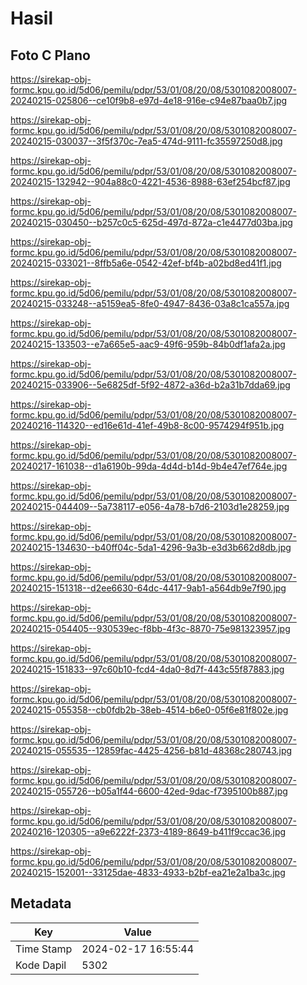 # Hasil

## Foto C Plano

https://sirekap-obj-formc.kpu.go.id/5d06/pemilu/pdpr/53/01/08/20/08/5301082008007-20240215-025806--ce10f9b8-e97d-4e18-916e-c94e87baa0b7.jpg

https://sirekap-obj-formc.kpu.go.id/5d06/pemilu/pdpr/53/01/08/20/08/5301082008007-20240215-030037--3f5f370c-7ea5-474d-9111-fc35597250d8.jpg

https://sirekap-obj-formc.kpu.go.id/5d06/pemilu/pdpr/53/01/08/20/08/5301082008007-20240215-132942--904a88c0-4221-4536-8988-63ef254bcf87.jpg

https://sirekap-obj-formc.kpu.go.id/5d06/pemilu/pdpr/53/01/08/20/08/5301082008007-20240215-030450--b257c0c5-625d-497d-872a-c1e4477d03ba.jpg

https://sirekap-obj-formc.kpu.go.id/5d06/pemilu/pdpr/53/01/08/20/08/5301082008007-20240215-033021--8ffb5a6e-0542-42ef-bf4b-a02bd8ed41f1.jpg

https://sirekap-obj-formc.kpu.go.id/5d06/pemilu/pdpr/53/01/08/20/08/5301082008007-20240215-033248--a5159ea5-8fe0-4947-8436-03a8c1ca557a.jpg

https://sirekap-obj-formc.kpu.go.id/5d06/pemilu/pdpr/53/01/08/20/08/5301082008007-20240215-133503--e7a665e5-aac9-49f6-959b-84b0df1afa2a.jpg

https://sirekap-obj-formc.kpu.go.id/5d06/pemilu/pdpr/53/01/08/20/08/5301082008007-20240215-033906--5e6825df-5f92-4872-a36d-b2a31b7dda69.jpg

https://sirekap-obj-formc.kpu.go.id/5d06/pemilu/pdpr/53/01/08/20/08/5301082008007-20240216-114320--ed16e61d-41ef-49b8-8c00-9574294f951b.jpg

https://sirekap-obj-formc.kpu.go.id/5d06/pemilu/pdpr/53/01/08/20/08/5301082008007-20240217-161038--d1a6190b-99da-4d4d-b14d-9b4e47ef764e.jpg

https://sirekap-obj-formc.kpu.go.id/5d06/pemilu/pdpr/53/01/08/20/08/5301082008007-20240215-044409--5a738117-e056-4a78-b7d6-2103d1e28259.jpg

https://sirekap-obj-formc.kpu.go.id/5d06/pemilu/pdpr/53/01/08/20/08/5301082008007-20240215-134630--b40ff04c-5da1-4296-9a3b-e3d3b662d8db.jpg

https://sirekap-obj-formc.kpu.go.id/5d06/pemilu/pdpr/53/01/08/20/08/5301082008007-20240215-151318--d2ee6630-64dc-4417-9ab1-a564db9e7f90.jpg

https://sirekap-obj-formc.kpu.go.id/5d06/pemilu/pdpr/53/01/08/20/08/5301082008007-20240215-054405--930539ec-f8bb-4f3c-8870-75e981323957.jpg

https://sirekap-obj-formc.kpu.go.id/5d06/pemilu/pdpr/53/01/08/20/08/5301082008007-20240215-151833--97c60b10-fcd4-4da0-8d7f-443c55f87883.jpg

https://sirekap-obj-formc.kpu.go.id/5d06/pemilu/pdpr/53/01/08/20/08/5301082008007-20240215-055358--cb0fdb2b-38eb-4514-b6e0-05f6e81f802e.jpg

https://sirekap-obj-formc.kpu.go.id/5d06/pemilu/pdpr/53/01/08/20/08/5301082008007-20240215-055535--12859fac-4425-4256-b81d-48368c280743.jpg

https://sirekap-obj-formc.kpu.go.id/5d06/pemilu/pdpr/53/01/08/20/08/5301082008007-20240215-055726--b05a1f44-6600-42ed-9dac-f7395100b887.jpg

https://sirekap-obj-formc.kpu.go.id/5d06/pemilu/pdpr/53/01/08/20/08/5301082008007-20240216-120305--a9e6222f-2373-4189-8649-b411f9ccac36.jpg

https://sirekap-obj-formc.kpu.go.id/5d06/pemilu/pdpr/53/01/08/20/08/5301082008007-20240215-152001--33125dae-4833-4933-b2bf-ea21e2a1ba3c.jpg


## Metadata

| Key        | Value               |
| ---------- | ------------------- |
| Time Stamp | 2024-02-17 16:55:44 |
| Kode Dapil | 5302                |



